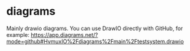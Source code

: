 # diagrams
Mainly drawio diagrams. You can use DrawIO directly with GitHub, for example: https://app.diagrams.net/?mode=github#HvmuxIO%2Fdiagrams%2Fmain%2Ftestsystem.drawio

